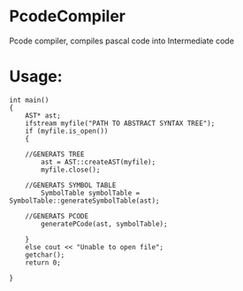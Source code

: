 # PcodeCompiler
Pcode compiler, compiles pascal code into Intermediate code

# Usage:

```
int main()
{
	AST* ast;
	ifstream myfile("PATH TO ABSTRACT SYNTAX TREE");
	if (myfile.is_open())
	{
  
    //GENERATS TREE
		ast = AST::createAST(myfile);
		myfile.close();

    //GENERATS SYMBOL TABLE
		SymbolTable symbolTable = SymbolTable::generateSymbolTable(ast);

    //GENERATS PCODE
		generatePCode(ast, symbolTable);

	}
	else cout << "Unable to open file";
	getchar();
	return 0;

}

```
